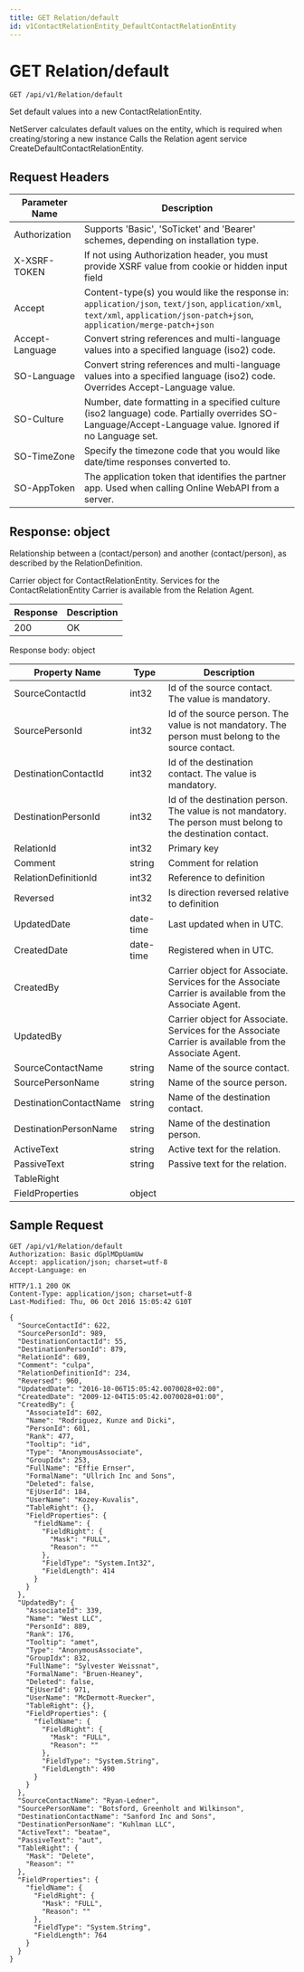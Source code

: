```yaml
---
title: GET Relation/default
id: v1ContactRelationEntity_DefaultContactRelationEntity
---
```


# GET Relation/default

```http
GET /api/v1/Relation/default
```

Set default values into a new ContactRelationEntity.

NetServer calculates default values on the entity, which is required when creating/storing a new instance Calls the Relation agent service CreateDefaultContactRelationEntity.






## Request Headers

| Parameter Name | Description |
|----------------|-------------|
| Authorization  | Supports 'Basic', 'SoTicket' and 'Bearer' schemes, depending on installation type. |
| X-XSRF-TOKEN   | If not using Authorization header, you must provide XSRF value from cookie or hidden input field |
| Accept         | Content-type(s) you would like the response in: `application/json`, `text/json`, `application/xml`, `text/xml`, `application/json-patch+json`, `application/merge-patch+json` |
| Accept-Language | Convert string references and multi-language values into a specified language (iso2) code. |
| SO-Language | Convert string references and multi-language values into a specified language (iso2) code. Overrides Accept-Language value. |
| SO-Culture | Number, date formatting in a specified culture (iso2 language) code. Partially overrides SO-Language/Accept-Language value. Ignored if no Language set. |
| SO-TimeZone | Specify the timezone code that you would like date/time responses converted to. |
| SO-AppToken | The application token that identifies the partner app. Used when calling Online WebAPI from a server. |


## Response: object

Relationship between a (contact/person) and another (contact/person), as described by the RelationDefinition.



Carrier object for ContactRelationEntity.
Services for the ContactRelationEntity Carrier is available from the <see cref="T:SuperOffice.CRM.Services.IRelationAgent">Relation Agent</see>.

| Response | Description |
|----------------|-------------|
| 200 | OK |

Response body: object

| Property Name | Type |  Description |
|----------------|------|--------------|
| SourceContactId | int32 | Id of the source contact. The value is mandatory. |
| SourcePersonId | int32 | Id of the source person. The value is not mandatory. The person must belong to the source contact. |
| DestinationContactId | int32 | Id of the destination contact. The value is mandatory. |
| DestinationPersonId | int32 | Id of the destination person. The value is not mandatory. The person must belong to the destination contact. |
| RelationId | int32 | Primary key |
| Comment | string | Comment for relation |
| RelationDefinitionId | int32 | Reference to definition |
| Reversed | int32 | Is direction reversed relative to definition |
| UpdatedDate | date-time | Last updated when  in UTC. |
| CreatedDate | date-time | Registered when  in UTC. |
| CreatedBy |  | Carrier object for Associate. Services for the Associate Carrier is available from the <see cref="T:SuperOffice.CRM.Services.IAssociateAgent">Associate Agent</see>. |
| UpdatedBy |  | Carrier object for Associate. Services for the Associate Carrier is available from the <see cref="T:SuperOffice.CRM.Services.IAssociateAgent">Associate Agent</see>. |
| SourceContactName | string | Name of the source contact. |
| SourcePersonName | string | Name of the source person. |
| DestinationContactName | string | Name of the destination contact. |
| DestinationPersonName | string | Name of the destination person. |
| ActiveText | string | Active text for the relation. |
| PassiveText | string | Passive text for the relation. |
| TableRight |  |  |
| FieldProperties | object |  |

## Sample Request

```http!
GET /api/v1/Relation/default
Authorization: Basic dGplMDpUamUw
Accept: application/json; charset=utf-8
Accept-Language: en
```

```http_
HTTP/1.1 200 OK
Content-Type: application/json; charset=utf-8
Last-Modified: Thu, 06 Oct 2016 15:05:42 G10T

{
  "SourceContactId": 622,
  "SourcePersonId": 989,
  "DestinationContactId": 55,
  "DestinationPersonId": 879,
  "RelationId": 689,
  "Comment": "culpa",
  "RelationDefinitionId": 234,
  "Reversed": 960,
  "UpdatedDate": "2016-10-06T15:05:42.0070028+02:00",
  "CreatedDate": "2009-12-04T15:05:42.0070028+01:00",
  "CreatedBy": {
    "AssociateId": 602,
    "Name": "Rodriguez, Kunze and Dicki",
    "PersonId": 601,
    "Rank": 477,
    "Tooltip": "id",
    "Type": "AnonymousAssociate",
    "GroupIdx": 253,
    "FullName": "Effie Ernser",
    "FormalName": "Ullrich Inc and Sons",
    "Deleted": false,
    "EjUserId": 184,
    "UserName": "Kozey-Kuvalis",
    "TableRight": {},
    "FieldProperties": {
      "fieldName": {
        "FieldRight": {
          "Mask": "FULL",
          "Reason": ""
        },
        "FieldType": "System.Int32",
        "FieldLength": 414
      }
    }
  },
  "UpdatedBy": {
    "AssociateId": 339,
    "Name": "West LLC",
    "PersonId": 889,
    "Rank": 176,
    "Tooltip": "amet",
    "Type": "AnonymousAssociate",
    "GroupIdx": 832,
    "FullName": "Sylvester Weissnat",
    "FormalName": "Bruen-Heaney",
    "Deleted": false,
    "EjUserId": 971,
    "UserName": "McDermott-Ruecker",
    "TableRight": {},
    "FieldProperties": {
      "fieldName": {
        "FieldRight": {
          "Mask": "FULL",
          "Reason": ""
        },
        "FieldType": "System.String",
        "FieldLength": 490
      }
    }
  },
  "SourceContactName": "Ryan-Ledner",
  "SourcePersonName": "Botsford, Greenholt and Wilkinson",
  "DestinationContactName": "Sanford Inc and Sons",
  "DestinationPersonName": "Kuhlman LLC",
  "ActiveText": "beatae",
  "PassiveText": "aut",
  "TableRight": {
    "Mask": "Delete",
    "Reason": ""
  },
  "FieldProperties": {
    "fieldName": {
      "FieldRight": {
        "Mask": "FULL",
        "Reason": ""
      },
      "FieldType": "System.String",
      "FieldLength": 764
    }
  }
}
```